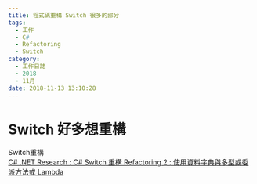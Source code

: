 ```yaml
---
title: 程式碼重構 Switch 很多的部分
tags:
  - 工作
  - C#
  - Refactoring
  - Switch
category:
  - 工作日誌
  - 2018
  - 11月
date: 2018-11-13 13:10:28
---
```

# Switch 好多想重構 #

Switch重構  
[C# .NET Research : C# Switch 重構 Refactoring 2 : 使用資料字典與多型或委派方法或 Lambda](https://csharpkh.blogspot.com/2018/07/CSharp-Switch-Refactoring-Strategy-Polymorphism.html)